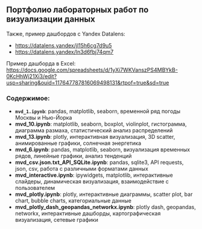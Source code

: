 ## Портфолио лабораторных работ по визуализации данных

Также, пример дашбордов с Yandex Datalens:
- https://datalens.yandex/jl15h6cg7d9u5
- https://datalens.yandex/ln3d6fbj74qm7

Пример дашборда в Excel: https://docs.google.com/spreadsheets/d/1yXi7WKVanszPS4MBYkB-0KcHhWj21Xi3/edit?usp=sharing&ouid=117647787816069498131&rtpof=true&sd=true

### Содержимое:

- **`mvd_1.ipynb`**: pandas,  matplotlib, seaborn, временной ряд погоды Москвы и Нью-Йорка
- **mvd_10.ipynb**: matplotlib, seaborn, boxplot, violinplot, гистограмма, диаграмма размаха, статистический анализ распределений
- **mvd_13.ipynb**: plotly, интерактивная визуализация, 3D scatter, анимированные графики, солнечная энергетика
- **mvd_6.ipynb**: pandas, matplotlib, seaborn, визуализация временных рядов, линейные графики, анализ тенденций
- **mvd_csv.json.txt_API_SQLite.ipynb**: pandas, sqlite3, API requests, json, csv, работа с различными форматами данных
- **mvd_interactive.ipynb**: ipywidgets, matplotlib, интерактивные слайдеры, динамическая визуализация, взаимодействие с пользователем
- **mvd_plotly.ipynb**: plotly, интерактивные диаграммы, scatter plot, bar chart, bubble charts, категориальные данные
- **mvd_plotly_dash_geopandas_networkx.ipynb**: plotly dash, geopandas, networkx, интерактивные дашборды, картографическая визуализация, сетевые графики
